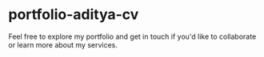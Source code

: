 # portfolio-aditya-cv
Feel free to explore my portfolio and get in touch if you'd like to collaborate or learn more about my services.
